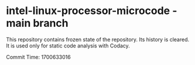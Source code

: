 # intel-linux-processor-microcode - main branch

This repository contains frozen state of the repository.
Its history is cleared. It is used only for static code
analysis with Codacy.

Commit Time: 1700633016